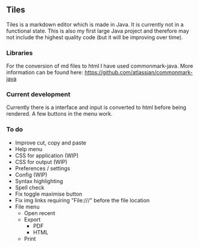 ## Tiles
Tiles is a markdown editor which is made in Java. It is currently not in a functional state. This is also my first large Java project and therefore may not include the highest quality code (but it will be improving over time).

### Libraries
For the conversion of md files to html I have used commonmark-java. More information can be found here: https://github.com/atlassian/commonmark-java

### Current development
Currently there is a interface and input is converted to html before being rendered. A few buttons in the menu work.

### To do
* Improve cut, copy and paste
* Help menu
* CSS for application (WIP)
* CSS for output (WIP)
* Preferences / settings
* Config (WIP)
* Syntax highlighting
* Spell check
* Fix toggle maximise button
* Fix img links requiring "File:///" before the file location
* File menu
    * Open recent
    * Export
        * PDF
        * HTML
    * Print
